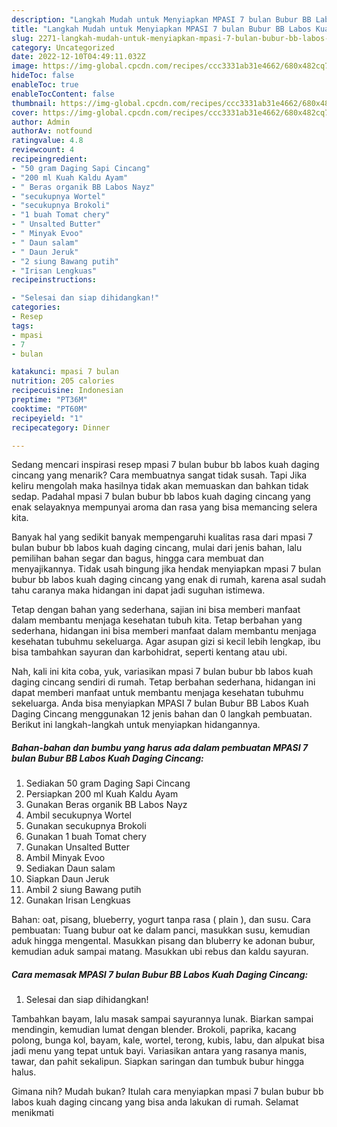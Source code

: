 ```yaml
---
description: "Langkah Mudah untuk Menyiapkan MPASI 7 bulan Bubur BB Labos Kuah Daging Cincang yang Bisa Manjain Lidah, Buat Buka Puasa Enak"
title: "Langkah Mudah untuk Menyiapkan MPASI 7 bulan Bubur BB Labos Kuah Daging Cincang yang Bisa Manjain Lidah, Buat Buka Puasa Enak"
slug: 2271-langkah-mudah-untuk-menyiapkan-mpasi-7-bulan-bubur-bb-labos-kuah-daging-cincang-yang-bisa-manjain-lidah-buat-buka-puasa-enak
category: Uncategorized
date: 2022-12-10T04:49:11.032Z
image: https://img-global.cpcdn.com/recipes/ccc3331ab31e4662/680x482cq70/mpasi-7-bulan-bubur-bb-labos-kuah-daging-cincang-foto-resep-utama.jpg
hideToc: false
enableToc: true
enableTocContent: false
thumbnail: https://img-global.cpcdn.com/recipes/ccc3331ab31e4662/680x482cq70/mpasi-7-bulan-bubur-bb-labos-kuah-daging-cincang-foto-resep-utama.jpg
cover: https://img-global.cpcdn.com/recipes/ccc3331ab31e4662/680x482cq70/mpasi-7-bulan-bubur-bb-labos-kuah-daging-cincang-foto-resep-utama.jpg
author: Admin
authorAv: notfound
ratingvalue: 4.8
reviewcount: 4
recipeingredient:
- "50 gram Daging Sapi Cincang"
- "200 ml Kuah Kaldu Ayam"
- " Beras organik BB Labos Nayz"
- "secukupnya Wortel"
- "secukupnya Brokoli"
- "1 buah Tomat chery"
- " Unsalted Butter"
- " Minyak Evoo"
- " Daun salam"
- " Daun Jeruk"
- "2 siung Bawang putih"
- "Irisan Lengkuas"
recipeinstructions:

- "Selesai dan siap dihidangkan!"
categories:
- Resep
tags:
- mpasi
- 7
- bulan

katakunci: mpasi 7 bulan 
nutrition: 205 calories
recipecuisine: Indonesian
preptime: "PT36M"
cooktime: "PT60M"
recipeyield: "1"
recipecategory: Dinner

---
```



Sedang mencari inspirasi resep mpasi 7 bulan bubur bb labos kuah daging cincang yang menarik? Cara membuatnya sangat tidak susah. Tapi Jika keliru mengolah maka hasilnya tidak akan memuaskan dan bahkan tidak sedap. Padahal mpasi 7 bulan bubur bb labos kuah daging cincang yang enak selayaknya mempunyai aroma dan rasa yang bisa memancing selera kita.


Banyak hal yang sedikit banyak mempengaruhi kualitas rasa dari mpasi 7 bulan bubur bb labos kuah daging cincang, mulai dari jenis bahan, lalu pemilihan bahan segar dan bagus, hingga cara membuat dan menyajikannya. Tidak usah bingung jika hendak menyiapkan mpasi 7 bulan bubur bb labos kuah daging cincang yang enak di rumah, karena asal sudah tahu caranya maka hidangan ini dapat jadi suguhan istimewa.

Tetap dengan bahan yang sederhana, sajian ini bisa memberi manfaat dalam membantu menjaga kesehatan tubuh kita. Tetap berbahan yang sederhana, hidangan ini bisa memberi manfaat dalam membantu menjaga kesehatan tubuhmu sekeluarga. Agar asupan gizi si kecil lebih lengkap, ibu bisa tambahkan sayuran dan karbohidrat, seperti kentang atau ubi.


Nah, kali ini kita coba, yuk, variasikan mpasi 7 bulan bubur bb labos kuah daging cincang sendiri di rumah. Tetap berbahan sederhana, hidangan ini dapat memberi manfaat untuk membantu menjaga kesehatan tubuhmu sekeluarga. Anda bisa menyiapkan MPASI 7 bulan Bubur BB Labos Kuah Daging Cincang menggunakan 12 jenis bahan dan 0 langkah pembuatan. Berikut ini langkah-langkah untuk menyiapkan hidangannya.

<!--inarticleads1-->

##### Bahan-bahan dan bumbu yang harus ada dalam pembuatan MPASI 7 bulan Bubur BB Labos Kuah Daging Cincang:

1. Sediakan 50 gram Daging Sapi Cincang
1. Persiapkan 200 ml Kuah Kaldu Ayam
1. Gunakan  Beras organik BB Labos Nayz
1. Ambil secukupnya Wortel
1. Gunakan secukupnya Brokoli
1. Gunakan 1 buah Tomat chery
1. Gunakan  Unsalted Butter
1. Ambil  Minyak Evoo
1. Sediakan  Daun salam
1. Siapkan  Daun Jeruk
1. Ambil 2 siung Bawang putih
1. Gunakan Irisan Lengkuas


Bahan: oat, pisang, blueberry, yogurt tanpa rasa ( plain ), dan susu. Cara pembuatan: Tuang bubur oat ke dalam panci, masukkan susu, kemudian aduk hingga mengental. Masukkan pisang dan bluberry ke adonan bubur, kemudian aduk sampai matang. Masukkan ubi rebus dan kaldu sayuran. 

<!--inarticleads2-->

##### Cara memasak MPASI 7 bulan Bubur BB Labos Kuah Daging Cincang:


1. Selesai dan siap dihidangkan!

Tambahkan bayam, lalu masak sampai sayurannya lunak. Biarkan sampai mendingin, kemudian lumat dengan blender. Brokoli, paprika, kacang polong, bunga kol, bayam, kale, wortel, terong, kubis, labu, dan alpukat bisa jadi menu yang tepat untuk bayi. Variasikan antara yang rasanya manis, tawar, dan pahit sekalipun. Siapkan saringan dan tumbuk bubur hingga halus. 

Gimana nih? Mudah bukan? Itulah cara menyiapkan mpasi 7 bulan bubur bb labos kuah daging cincang yang bisa anda lakukan di rumah. Selamat menikmati
